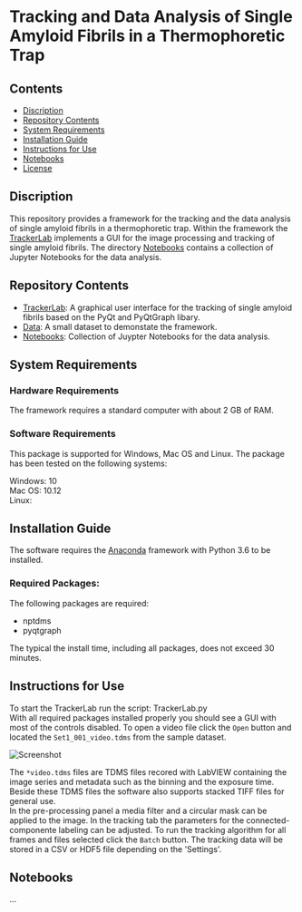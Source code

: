 # Tracking and Data Analysis of Single Amyloid Fibrils in a Thermophoretic Trap

## Contents

- [Discription](#discription)
- [Repository Contents](#repository-contents)
- [System Requirements](#system-requirements)
- [Installation Guide](#installation-guide)
- [Instructions for Use](#instructions-for-use)
- [Notebooks](#Notebooks)
- [License](./LICENSE)


## Discription

This repository provides a framework for the tracking and the data analysis of single amyloid fibrils in a thermophoretic trap. 
Within the framework the [TrackerLab](./TrackerLab) implements a GUI for the image processing and tracking of single amyloid fibrils. 
The directory [Notebooks](./Notebooks) contains a collection of Jupyter Notebooks for the data analysis.  

## Repository Contents

- [TrackerLab](./TrackerLab): A graphical user interface for the tracking of single amyloid fibrils based on the PyQt and PyQtGraph libary.
- [Data](./Data): A small dataset to demonstate the framework.
- [Notebooks](./Notebooks): Collection of Juypter Notebooks for the data analysis.


## System Requirements

### Hardware Requirements

The framework requires a standard computer with about 2 GB of RAM.

### Software Requirements

This package is supported for Windows, Mac OS and Linux. The package has been tested on the following systems:

Windows: 10  
Mac OS: 10.12  
Linux:   

## Installation Guide

The software requires the [Anaconda](https://www.anaconda.com/download/) framework with Python 3.6 to be installed. 

### Required Packages:

The following packages are required:

- nptdms
- pyqtgraph

The typical the install time, including all packages, does not exceed 30 minutes.

## Instructions for Use

To start the TrackerLab run the script: TrackerLab.py  
With all required packages installed properly you should see a GUI with most of the controls disabled.
To open a video file click the `Open` button and located the `Set1_001_video.tdms` from the sample dataset.

![Screenshot](https://github.com/MolecularNanophotonics/TTT/blob/master/Images/Screenshot.PNG)

The `*video.tdms` files are TDMS files recored with LabVIEW containing the image series and metadata such as the binning and the exposure time.
Beside these TDMS files the software also supports stacked TIFF files for general use.  
In the pre-processing panel a media filter and a circular mask can be applied to the image.
In the tracking tab the parameters for the connected-componente labeling can be adjusted.
To run the tracking algorithm for all frames and files selected click the `Batch` button. The tracking data will be stored in a CSV or HDF5 file depending on the 'Settings'.

## Notebooks

...